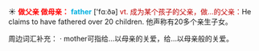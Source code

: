 ☀ <font color="red">**做父亲 做母亲：**</font>
<font color="sky blue">**father**</font> ['fɑːðə] 
<font color="#c00000">vt. 成为某个孩子的父亲，做…的父亲：</font>He claims to have fathered over 20 children. 他声称有20多个亲生子女。

周边词汇补充：
· mother可指给…以母亲的关爱，给…以母亲般的关爱。
